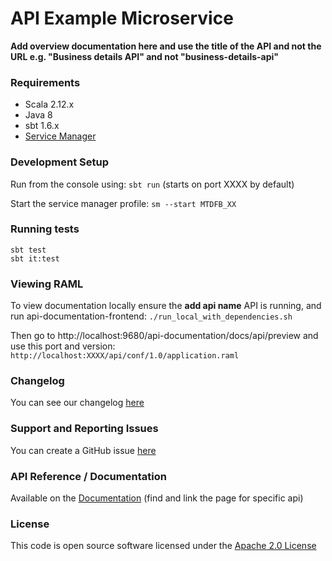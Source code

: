 API Example Microservice
========================
**Add overview documentation here and use the title of the API and not the URL e.g. "Business details API" and not "business-details-api"**

### Requirements 
- Scala 2.12.x
- Java 8
- sbt 1.6.x
- [Service Manager](https://github.com/hmrc/service-manager)
 
### Development Setup
  
Run from the console using: `sbt run` (starts on port XXXX by default)
  
Start the service manager profile: `sm --start MTDFB_XX`

### Running tests
```
sbt test
sbt it:test
```

### Viewing RAML

To view documentation locally ensure the **add api name** API is running, and run api-documentation-frontend:
`./run_local_with_dependencies.sh`

Then go to http://localhost:9680/api-documentation/docs/api/preview and use this port and version:
`http://localhost:XXXX/api/conf/1.0/application.raml`

### Changelog

You can see our changelog [here](https://github.com/hmrc/income-tax-mtd-changelog/wiki)

### Support and Reporting Issues

You can create a GitHub issue [here](https://github.com/hmrc/income-tax-mtd-changelog/issues)


### API Reference / Documentation 
Available on the [Documentation](https://developer.service.hmrc.gov.uk/api-documentation) (find and link the page for specific api)


### License

This code is open source software licensed under the [Apache 2.0 License]("http://www.apache.org/licenses/LICENSE-2.0.html")
